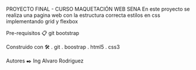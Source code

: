 PROYECTO FINAL - CURSO MAQUETACIÓN WEB SENA
En este proyecto se realiza una pagina web con la estructura correcta estilos en css implementando grid y flexbox

Pre-requisitos 📋
git
bootstrap

Construido con 🛠️
. git
. boostrap
. html5
. css3

Autores ✒️
Ing Alvaro Rodriguez

